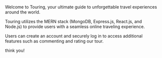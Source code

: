 Welcome to Touring, your ultimate guide to unforgettable travel experiences around the world.

Touring utilizes the MERN stack (MongoDB, Express.js, React.js, and Node.js) to provide users with a seamless online traveling experience.

Users can create an account and securely log in to access additional features such as commenting and rating our tour.

think you!
